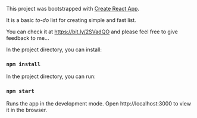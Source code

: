 This project was bootstrapped with [Create React App](https://github.com/facebook/create-react-app).

It is a basic <em>to-do</em> list for creating simple and fast list.

You can check it at https://bit.ly/2SVadQO and please feel free to give feedback to me...

In the project directory, you can install:
### `npm install`

In the project directory, you can run:
### `npm start`

Runs the app in the development mode.
Open http://localhost:3000 to view it in the browser.
